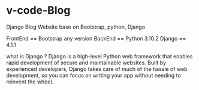 # v-code-Blog
Django Blog Website base on Bootstrap, python, Django
 
FrontEnd == Bootstrap any version
BackEnd == Python 3.10.2
Django == 4.1.1
 
what is Django ?
Django is a high-level Python web framework that enables rapid development of secure and maintainable websites.
Built by experienced developers, Django takes care of much of the hassle of web development, so you can focus on 
writing your app without needing to reinvent the wheel.
